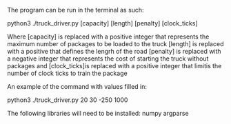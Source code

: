 The program can be run in the terminal as such:

python3 ./truck_driver.py [capacity] [length] [penalty] [clock_ticks]

Where [capacity] is replaced with a positive integer that represents the maximum number of packages to be loaded to the truck
[length] is replaced with a positive that defines the lengrh of the road
[penalty] is replaced with a negative integer that represents the cost of starting the truck without packages
and [clock_ticks]is replaced with a positive integer that limitis the number of clock ticks to train the package
    

An example of the command with values filled in:

python3 ./truck_driver.py 20 30 -250 1000

The following libraries will need to be installed:
numpy
argparse
